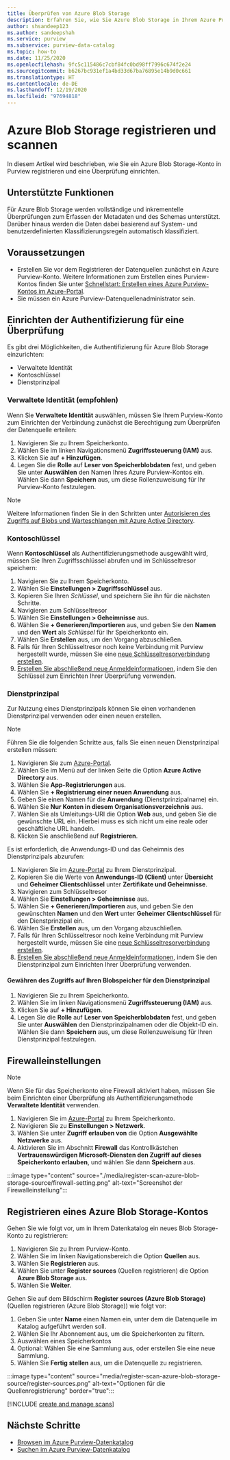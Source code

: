 ```yaml
---
title: Überprüfen von Azure Blob Storage
description: Erfahren Sie, wie Sie Azure Blob Storage in Ihrem Azure Purview-Datenkatalog überprüfen.
author: shsandeep123
ms.author: sandeepshah
ms.service: purview
ms.subservice: purview-data-catalog
ms.topic: how-to
ms.date: 11/25/2020
ms.openlocfilehash: 9fc5c115486c7cbf84fc0bd98ff7996c674f2e24
ms.sourcegitcommit: b6267bc931ef1a4bd33d67ba76895e14b9d0c661
ms.translationtype: HT
ms.contentlocale: de-DE
ms.lasthandoff: 12/19/2020
ms.locfileid: "97694818"
---
```

# <a name="register-and-scan-azure-blob-storage"></a>Azure Blob Storage registrieren und scannen

In diesem Artikel wird beschrieben, wie Sie ein Azure Blob Storage-Konto in Purview registrieren und eine Überprüfung einrichten.

## <a name="supported-capabilities"></a>Unterstützte Funktionen

Für Azure Blob Storage werden vollständige und inkrementelle Überprüfungen zum Erfassen der Metadaten und des Schemas unterstützt. Darüber hinaus werden die Daten dabei basierend auf System- und benutzerdefinierten Klassifizierungsregeln automatisch klassifiziert.

## <a name="prerequisites"></a>Voraussetzungen

- Erstellen Sie vor dem Registrieren der Datenquellen zunächst ein Azure Purview-Konto. Weitere Informationen zum Erstellen eines Purview-Kontos finden Sie unter [Schnellstart: Erstellen eines Azure Purview-Kontos im Azure-Portal](create-catalog-portal.md).
- Sie müssen ein Azure Purview-Datenquellenadministrator sein.

## <a name="setting-up-authentication-for-a-scan"></a>Einrichten der Authentifizierung für eine Überprüfung

Es gibt drei Möglichkeiten, die Authentifizierung für Azure Blob Storage einzurichten:

- Verwaltete Identität
- Kontoschlüssel
- Dienstprinzipal

### <a name="managed-identity-recommended"></a>Verwaltete Identität (empfohlen)

Wenn Sie **Verwaltete Identität** auswählen, müssen Sie Ihrem Purview-Konto zum Einrichten der Verbindung zunächst die Berechtigung zum Überprüfen der Datenquelle erteilen:

1. Navigieren Sie zu Ihrem Speicherkonto.
1. Wählen Sie im linken Navigationsmenü **Zugriffssteuerung (IAM)** aus. 
1. Klicken Sie auf **+ Hinzufügen**.
1. Legen Sie die **Rolle** auf **Leser von Speicherblobdaten** fest, und geben Sie unter **Auswählen** den Namen Ihres Azure Purview-Kontos ein. Wählen Sie dann **Speichern** aus, um diese Rollenzuweisung für Ihr Purview-Konto festzulegen.

> [!Note]
> Weitere Informationen finden Sie in den Schritten unter [Autorisieren des Zugriffs auf Blobs und Warteschlangen mit Azure Active Directory](https://docs.microsoft.com/azure/storage/common/storage-auth-aad).

### <a name="account-key"></a>Kontoschlüssel

Wenn **Kontoschlüssel** als Authentifizierungsmethode ausgewählt wird, müssen Sie Ihren Zugriffsschlüssel abrufen und im Schlüsseltresor speichern:

1. Navigieren Sie zu Ihrem Speicherkonto.
1. Wählen Sie **Einstellungen > Zugriffsschlüssel** aus.
1. Kopieren Sie Ihren *Schlüssel*, und speichern Sie ihn für die nächsten Schritte.
1. Navigieren zum Schlüsseltresor
1. Wählen Sie **Einstellungen > Geheimnisse** aus.
1. Wählen Sie **+ Generieren/Importieren** aus, und geben Sie den **Namen** und den **Wert** als *Schlüssel* für Ihr Speicherkonto ein.
1. Wählen Sie **Erstellen** aus, um den Vorgang abzuschließen.
1. Falls für Ihren Schlüsseltresor noch keine Verbindung mit Purview hergestellt wurde, müssen Sie eine [neue Schlüsseltresorverbindung erstellen](manage-credentials.md#create-azure-key-vaults-connections-in-your-azure-purview-account).
1. [Erstellen Sie abschließend neue Anmeldeinformationen](manage-credentials.md#create-a-new-credential), indem Sie den Schlüssel zum Einrichten Ihrer Überprüfung verwenden.

### <a name="service-principal"></a>Dienstprinzipal

Zur Nutzung eines Dienstprinzipals können Sie einen vorhandenen Dienstprinzipal verwenden oder einen neuen erstellen. 

> [!Note]
> Führen Sie die folgenden Schritte aus, falls Sie einen neuen Dienstprinzipal erstellen müssen:
> 1. Navigieren Sie zum [Azure-Portal](https://portal.azure.com).
> 1. Wählen Sie im Menü auf der linken Seite die Option **Azure Active Directory** aus.
> 1. Wählen Sie **App-Registrierungen** aus.
> 1. Wählen Sie **+ Registrierung einer neuen Anwendung** aus.
> 1. Geben Sie einen Namen für die **Anwendung** (Dienstprinzipalname) ein.
> 1. Wählen Sie **Nur Konten in diesem Organisationsverzeichnis** aus.
> 1. Wählen Sie als Umleitungs-URI die Option **Web** aus, und geben Sie die gewünschte URL ein. Hierbei muss es sich nicht um eine reale oder geschäftliche URL handeln.
> 1. Klicken Sie anschließend auf **Registrieren**.

Es ist erforderlich, die Anwendungs-ID und das Geheimnis des Dienstprinzipals abzurufen:

1. Navigieren Sie im [Azure-Portal](https://portal.azure.com) zu Ihrem Dienstprinzipal.
1. Kopieren Sie die Werte von **Anwendungs-ID (Client)** unter **Übersicht** und **Geheimer Clientschlüssel** unter **Zertifikate und Geheimnisse**.
1. Navigieren zum Schlüsseltresor
1. Wählen Sie **Einstellungen > Geheimnisse** aus.
1. Wählen Sie **+ Generieren/Importieren** aus, und geben Sie den gewünschten **Namen** und den **Wert** unter **Geheimer Clientschlüssel** für den Dienstprinzipal ein.
1. Wählen Sie **Erstellen** aus, um den Vorgang abzuschließen.
1. Falls für Ihren Schlüsseltresor noch keine Verbindung mit Purview hergestellt wurde, müssen Sie eine [neue Schlüsseltresorverbindung erstellen](manage-credentials.md#create-azure-key-vaults-connections-in-your-azure-purview-account).
1. [Erstellen Sie abschließend neue Anmeldeinformationen](manage-credentials.md#create-a-new-credential), indem Sie den Dienstprinzipal zum Einrichten Ihrer Überprüfung verwenden.

#### <a name="granting-the-service-principal-access-to-your-blob-storage"></a>Gewähren des Zugriffs auf Ihren Blobspeicher für den Dienstprinzipal

1. Navigieren Sie zu Ihrem Speicherkonto.
1. Wählen Sie im linken Navigationsmenü **Zugriffssteuerung (IAM)** aus. 
1. Klicken Sie auf **+ Hinzufügen**.
1. Legen Sie die **Rolle** auf **Leser von Speicherblobdaten** fest, und geben Sie unter **Auswählen** den Dienstprinzipalnamen oder die Objekt-ID ein. Wählen Sie dann **Speichern** aus, um diese Rollenzuweisung für Ihren Dienstprinzipal festzulegen.

## <a name="firewall-settings"></a>Firewalleinstellungen

> [!NOTE]
> Wenn Sie für das Speicherkonto eine Firewall aktiviert haben, müssen Sie beim Einrichten einer Überprüfung als Authentifizierungsmethode **Verwaltete Identität** verwenden.

1. Navigieren Sie im [Azure-Portal](https://portal.azure.com) zu Ihrem Speicherkonto.
1. Navigieren Sie zu **Einstellungen > Netzwerk**.
1. Wählen Sie unter **Zugriff erlauben von** die Option **Ausgewählte Netzwerke** aus.
1. Aktivieren Sie im Abschnitt **Firewall** das Kontrollkästchen **Vertrauenswürdigen Microsoft-Diensten den Zugriff auf dieses Speicherkonto erlauben**, und wählen Sie dann **Speichern** aus.

:::image type="content" source="./media/register-scan-azure-blob-storage-source/firewall-setting.png" alt-text="Screenshot der Firewalleinstellung":::

## <a name="register-an-azure-blob-storage-account"></a>Registrieren eines Azure Blob Storage-Kontos

Gehen Sie wie folgt vor, um in Ihrem Datenkatalog ein neues Blob Storage-Konto zu registrieren:

1. Navigieren Sie zu Ihrem Purview-Konto.
1. Wählen Sie im linken Navigationsbereich die Option **Quellen** aus.
1. Wählen Sie **Registrieren** aus.
1. Wählen Sie unter **Register sources** (Quellen registrieren) die Option **Azure Blob Storage** aus.
1. Wählen Sie **Weiter**.

Gehen Sie auf dem Bildschirm **Register sources (Azure Blob Storage)** (Quellen registrieren (Azure Blob Storage)) wie folgt vor:

1. Geben Sie unter **Name** einen Namen ein, unter dem die Datenquelle im Katalog aufgeführt werden soll. 
1. Wählen Sie Ihr Abonnement aus, um die Speicherkonten zu filtern.
1. Auswählen eines Speicherkontos
1. Optional: Wählen Sie eine Sammlung aus, oder erstellen Sie eine neue Sammlung.
1. Wählen Sie **Fertig stellen** aus, um die Datenquelle zu registrieren.

:::image type="content" source="media/register-scan-azure-blob-storage-source/register-sources.png" alt-text="Optionen für die Quellenregistrierung" border="true":::

[!INCLUDE [create and manage scans](includes/manage-scans.md)]

## <a name="next-steps"></a>Nächste Schritte

- [Browsen im Azure Purview-Datenkatalog](how-to-browse-catalog.md)
- [Suchen im Azure Purview-Datenkatalog](how-to-search-catalog.md)
